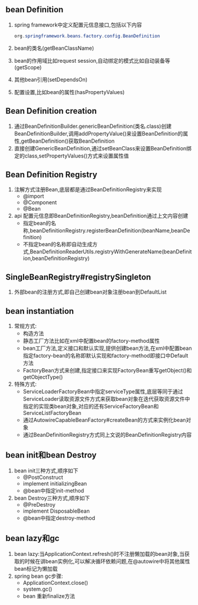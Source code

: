 ## bean Definition

1. spring framework中定义配置元信息接口,包括以下内容

   ```java
   org.springframework.beans.factory.config.BeanDefinition
   ```

2. bean的类名(getBeanClassName)

3. bean的作用域比如request session,自动绑定的模式比如自动装备等(getScope)

4. 其他bean引用(setDependsOn)

5. 配置设置,比如bean的属性(hasPropertyValues)



## Bean Definition creation

1. 通过BeanDefinitionBuilder.genericBeanDefinition(类名.class)创建BeanDefinitionBuilder,调用addPropertyValue()来设置BeanDefinition的属性,getBeanDefinition()获取BeanDefinition
2. 直接创建GenericBeanDefinition,通过setBeanClass来设置BeanDefinition绑定的class,setPropertyValues()方式来设置属性值



## Bean Definition Registry

1. 注解方式注册Bean,底层都是通过BeanDefinitionRegistry来实现
   - @import
   - @Component
   - @Bean
2. api 配置元信息即BeanDefinitionRegistry,beanDefinition通过上文内容创建
   - 指定bean的名称,beanDefinitionRegistry.registerBeanDefinition(beanName,beanDefinition)
   - 不指定bean的名称即自动生成方式,BeanDefinitionReaderUtils.registryWithGenerateName(beanDefinition,beanDefinitionRegistry)



## SingleBeanRegistry#registrySingleton

1. 外部bean的注册方式,即自己创建bean对象注册bean到DefaultList



## bean instantiation

1. 常规方式:
   - 构造方法
   - 静态工厂方法比如在xml中配置bean的factory-method属性
   - bean工厂方法,定义接口和默认实现,提供创建bean方法,在xml中配置bean指定factory-bean的名称即默认实现和factory-method即接口中Default方法
   - FactoryBean方式来创建,指定接口来实现FactoryBean重写getObject()和getObjectType()
2. 特殊方式:
   - ServiceLoaderFactoryBean中指定serviceType属性,底层等同于通过ServiceLoader读取资源文件方式来获取bean对象在迭代获取资源文件中指定的实现类bean对象,对应的还有ServiceFactoryBean和ServiceListFactoryBean
   - 通过AutowireCapableBeanFactory#createBean的方式来实例化bean对象
   - 通过BeanDefinitionRegistry方式同上文说的BeanDefinitionRegistry内容



## bean init和bean Destroy

1. bean init三种方式,顺序如下
   - @PostConstruct
   - implement initializingBean
   - @bean中指定init-method 
2. bean Destroy三种方式,顺序如下
   - @PreDestroy
   - implement DisposableBean
   - @bean中指定destroy-method



## bean lazy和gc

1. bean lazy:当ApplicationContext.refresh()时不注册懒加载的bean对象,当获取的时候在讲bean实例化,可以解决循环依赖问题,在@autowire中将其他属性bean标记为懒加载
2. spring bean gc步骤:
   - ApplicationContext.close()
   - system.gc()
   - bean 重新finalize方法
